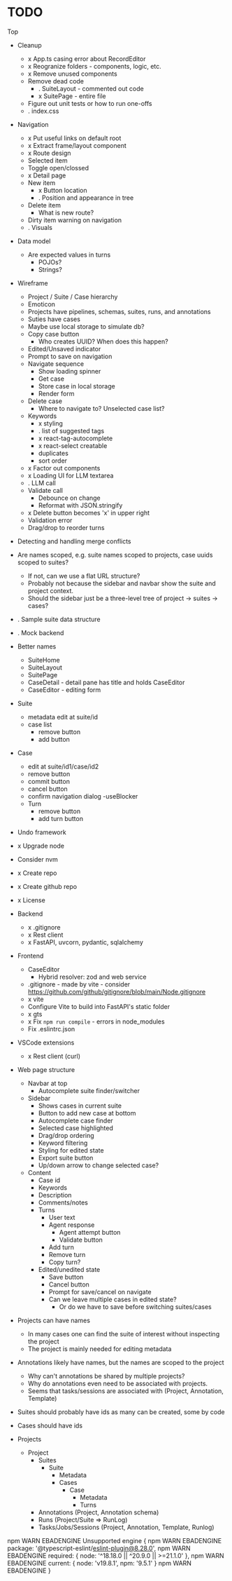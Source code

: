 # TODO

Top
* Cleanup
  * x App.ts casing error about RecordEditor
  * x Reogranize folders - components, logic, etc.
  * x Remove unused components
  * Remove dead code
    * . SuiteLayout - commented out code
    * x SuitePage - entire file
  * Figure out unit tests or how to run one-offs
  * . index.css
* Navigation
  * x Put useful links on default root
  * x Extract frame/layout component
  * x Route design
  * Selected item
  * Toggle open/clossed
  * x Detail page
  * New item
    * x Button location
    * . Position and appearance in tree
  * Delete item
    * What is new route?
  * Dirty item warning on navigation
  * . Visuals
* Data model
  * Are expected values in turns
    * POJOs?
    * Strings?
* Wireframe
  * Project / Suite / Case hierarchy
  * Emoticon
  * Projects have pipelines, schemas, suites, runs, and annotations
  * Suties have cases
  * Maybe use local storage to simulate db?
  * Copy case button
    * Who creates UUID? When does this happen?
  * Edited/Unsaved indicator
  * Prompt to save on navigation
  * Navigate sequence
    * Show loading spinner
    * Get case
    * Store case in local storage
    * Render form
  * Delete case
    * Where to navigate to? Unselected case list?
  * Keywords
    * x styling
    * . list of suggested tags
    * x react-tag-autocomplete
    * x react-select creatable
    * duplicates
    * sort order
  * x Factor out components
  * x Loading UI for LLM textarea
  * . LLM call
  * Validate call
    * Debounce on change
    * Reformat with JSON.stringify
  * x Delete button becomes 'x' in upper right
  * Validation error
  * Drag/drop to reorder turns
* Detecting and handling merge conflicts
* Are names scoped, e.g. suite names scoped to projects, case uuids scoped to suites?
  * If not, can we use a flat URL structure?
  * Probably not because the sidebar and navbar show the suite and project context.
  * Should the sidebar just be a three-level tree of project -> suites -> cases?
* . Sample suite data structure
* . Mock backend
* Better names
  * SuiteHome
  * SuiteLayout
  * SuitePage
  * CaseDetail - detail pane has title and holds CaseEditor
  * CaseEditor - editing form
* Suite
  * metadata edit at suite/id
  * case list
    * remove button
    * add button
* Case
  * edit at suite/id1/case/id2
  * remove button
  * commit button
  * cancel button
  * confirm navigation dialog -useBlocker
  * Turn
    * remove button
    * add turn button
* Undo framework

* x Upgrade node
* Consider nvm
* x Create repo
* x Create github repo
* x License
* Backend
  * x .gitignore
  * x Rest client
  * x FastAPI, uvcorn, pydantic, sqlalchemy
* Frontend
  * CaseEditor
    * Hybrid resolver: zod and web service
  * .gitignore - made by vite - consider https://github.com/github/gitignore/blob/main/Node.gitignore
  * x vite
  * Configure Vite to build into FastAPI's static folder
  * x gts
  * x Fix `npm run compile` - errors in node_modules
  * Fix .eslintrc.json
* VSCode extensions
  * x Rest client (curl)


* Web page structure
  * Navbar at top
    * Autocomplete suite finder/switcher
  * Sidebar
    * Shows cases in current suite
    * Button to add new case at bottom
    * Autocomplete case finder
    * Selected case highlighted
    * Drag/drop ordering
    * Keyword filtering
    * Styling for edited state
    * Export suite button
    * Up/down arrow to change selected case?
  * Content
    * Case id
    * Keywords
    * Description
    * Comments/notes
    * Turns
      * User text
      * Agent response
        * Agent attempt button
        * Validate button
      * Add turn
      * Remove turn
      * Copy turn?
    * Edited/unedited state
      * Save button
      * Cancel button
      * Prompt for save/cancel on navigate
      * Can we leave multiple cases in edited state?
        * Or do we have to save before switching suites/cases

* Projects can have names
  * In many cases one can find the suite of interest without inspecting the project
  * The project is mainly needed for editing metadata
* Annotations likely have names, but the names are scoped to the project
  * Why can't annotations be shared by multiple projects?
  * Why do annotations even need to be associated with projects.
  * Seems that tasks/sessions are associated with (Project, Annotation, Template)
* Suites should probably have ids as many can be created, some by code
* Cases should have ids

* Projects
  * Project
    * Suites
      * Suite
        * Metadata
        * Cases
          * Case
            * Metadata
            * Turns
    * Annotations (Project, Annotation schema)
    * Runs (Project/Suite => RunLog)
    * Tasks/Jobs/Sessions (Project, Annotation, Template, Runlog)


npm WARN EBADENGINE Unsupported engine {
npm WARN EBADENGINE   package: '@typescript-eslint/eslint-plugin@8.28.0',
npm WARN EBADENGINE   required: { node: '^18.18.0 || ^20.9.0 || >=21.1.0' },
npm WARN EBADENGINE   current: { node: 'v19.8.1', npm: '9.5.1' }
npm WARN EBADENGINE }
~~~
